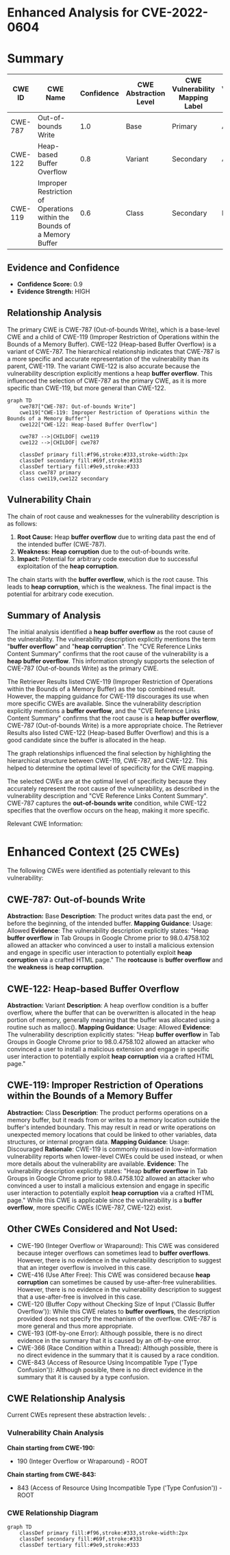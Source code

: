 # Enhanced Analysis for CVE-2022-0604

# Summary
| CWE ID | CWE Name | Confidence | CWE Abstraction Level | CWE Vulnerability Mapping Label | CWE-Vulnerability Mapping Notes |
|---|---|---|---|---|---|
| CWE-787 | Out-of-bounds Write | 1.0 | Base | Primary | Allowed |
| CWE-122 | Heap-based Buffer Overflow | 0.8 | Variant | Secondary | Allowed |
| CWE-119 | Improper Restriction of Operations within the Bounds of a Memory Buffer | 0.6 | Class | Secondary | Discouraged |

## Evidence and Confidence

*   **Confidence Score:** 0.9
*   **Evidence Strength:** HIGH

## Relationship Analysis
The primary CWE is CWE-787 (Out-of-bounds Write), which is a base-level CWE and a child of CWE-119 (Improper Restriction of Operations within the Bounds of a Memory Buffer). CWE-122 (Heap-based Buffer Overflow) is a variant of CWE-787. The hierarchical relationship indicates that CWE-787 is a more specific and accurate representation of the vulnerability than its parent, CWE-119. The variant CWE-122 is also accurate because the vulnerability description explicitly mentions a heap **buffer overflow**. This influenced the selection of CWE-787 as the primary CWE, as it is more specific than CWE-119, but more general than CWE-122.

```mermaid
graph TD
    cwe787["CWE-787: Out-of-bounds Write"]
    cwe119["CWE-119: Improper Restriction of Operations within the Bounds of a Memory Buffer"]
    cwe122["CWE-122: Heap-based Buffer Overflow"]
    
    cwe787 -->|CHILDOF| cwe119
    cwe122 -->|CHILDOF| cwe787
    
    classDef primary fill:#f96,stroke:#333,stroke-width:2px
    classDef secondary fill:#69f,stroke:#333
    classDef tertiary fill:#9e9,stroke:#333
    class cwe787 primary
    class cwe119,cwe122 secondary
```

## Vulnerability Chain
The chain of root cause and weaknesses for the vulnerability description is as follows:
1.  **Root Cause:** Heap **buffer overflow** due to writing data past the end of the intended buffer (CWE-787).
2.  **Weakness:** **Heap corruption** due to the out-of-bounds write.
3.  **Impact:** Potential for arbitrary code execution due to successful exploitation of the **heap corruption**.

The chain starts with the **buffer overflow**, which is the root cause. This leads to **heap corruption**, which is the weakness. The final impact is the potential for arbitrary code execution.

## Summary of Analysis
The initial analysis identified a **heap buffer overflow** as the root cause of the vulnerability. The vulnerability description explicitly mentions the term "**buffer overflow**" and "**heap corruption**". The "CVE Reference Links Content Summary" confirms that the root cause of the vulnerability is a **heap buffer overflow**. This information strongly supports the selection of CWE-787 (Out-of-bounds Write) as the primary CWE.

The Retriever Results listed CWE-119 (Improper Restriction of Operations within the Bounds of a Memory Buffer) as the top combined result. However, the mapping guidance for CWE-119 discourages its use when more specific CWEs are available. Since the vulnerability description explicitly mentions a **buffer overflow**, and the "CVE Reference Links Content Summary" confirms that the root cause is a **heap buffer overflow**, CWE-787 (Out-of-bounds Write) is a more appropriate choice. The Retriever Results also listed CWE-122 (Heap-based Buffer Overflow) and this is a good candidate since the buffer is allocated in the heap.

The graph relationships influenced the final selection by highlighting the hierarchical structure between CWE-119, CWE-787, and CWE-122. This helped to determine the optimal level of specificity for the CWE mapping.

The selected CWEs are at the optimal level of specificity because they accurately represent the root cause of the vulnerability, as described in the vulnerability description and "CVE Reference Links Content Summary". CWE-787 captures the **out-of-bounds write** condition, while CWE-122 specifies that the overflow occurs on the heap, making it more specific.

Relevant CWE Information:

# Enhanced Context (25 CWEs)
The following CWEs were identified as potentially relevant to this vulnerability:

## CWE-787: Out-of-bounds Write
**Abstraction:** Base
**Description**:
The product writes data past the end, or before the beginning, of the intended buffer.
**Mapping Guidance**:
Usage: Allowed
**Evidence**:
The vulnerability description explicitly states: "Heap **buffer overflow** in Tab Groups in Google Chrome prior to 98.0.4758.102 allowed an attacker who convinced a user to install a malicious extension and engage in specific user interaction to potentially exploit **heap corruption** via a crafted HTML page." The **rootcause** is **buffer overflow** and the **weakness** is **heap corruption**.

## CWE-122: Heap-based Buffer Overflow
**Abstraction:** Variant
**Description**:
A heap overflow condition is a buffer overflow, where the buffer that can be overwritten is allocated in the heap portion of memory, generally meaning that the buffer was allocated using a routine such as malloc().
**Mapping Guidance**:
Usage: Allowed
**Evidence**:
The vulnerability description explicitly states: "Heap **buffer overflow** in Tab Groups in Google Chrome prior to 98.0.4758.102 allowed an attacker who convinced a user to install a malicious extension and engage in specific user interaction to potentially exploit **heap corruption** via a crafted HTML page."

## CWE-119: Improper Restriction of Operations within the Bounds of a Memory Buffer
**Abstraction:** Class
**Description**:
The product performs operations on a memory buffer, but it reads from or writes to a memory location outside the buffer's intended boundary. This may result in read or write operations on unexpected memory locations that could be linked to other variables, data structures, or internal program data.
**Mapping Guidance**:
Usage: Discouraged
**Rationale**: CWE-119 is commonly misused in low-information vulnerability reports when lower-level CWEs could be used instead, or when more details about the vulnerability are available.
**Evidence**:
The vulnerability description explicitly states: "Heap **buffer overflow** in Tab Groups in Google Chrome prior to 98.0.4758.102 allowed an attacker who convinced a user to install a malicious extension and engage in specific user interaction to potentially exploit **heap corruption** via a crafted HTML page." While this CWE is applicable since the vulnerability is a **buffer overflow**, more specific CWEs (CWE-787, CWE-122) exist.

## Other CWEs Considered and Not Used:
*   CWE-190 (Integer Overflow or Wraparound): This CWE was considered because integer overflows can sometimes lead to **buffer overflows**. However, there is no evidence in the vulnerability description to suggest that an integer overflow is involved in this case.
*   CWE-416 (Use After Free): This CWE was considered because **heap corruption** can sometimes be caused by use-after-free vulnerabilities. However, there is no evidence in the vulnerability description to suggest that a use-after-free is involved in this case.
*   CWE-120 (Buffer Copy without Checking Size of Input ('Classic Buffer Overflow')): While this CWE relates to **buffer overflows**, the description provided does not specify the mechanism of the overflow. CWE-787 is more general and thus more appropriate.
*   CWE-193 (Off-by-one Error): Although possible, there is no direct evidence in the summary that it is caused by an off-by-one error.
*   CWE-366 (Race Condition within a Thread): Although possible, there is no direct evidence in the summary that it is caused by a race condition.
*   CWE-843 (Access of Resource Using Incompatible Type ('Type Confusion')): Although possible, there is no direct evidence in the summary that it is caused by a type confusion.


## CWE Relationship Analysis

Current CWEs represent these abstraction levels: .


### Vulnerability Chain Analysis

**Chain starting from CWE-190:**
- 190 (Integer Overflow or Wraparound) - ROOT


**Chain starting from CWE-843:**
- 843 (Access of Resource Using Incompatible Type ('Type Confusion')) - ROOT



### CWE Relationship Diagram

```mermaid
graph TD
    classDef primary fill:#f96,stroke:#333,stroke-width:2px
    classDef secondary fill:#69f,stroke:#333
    classDef tertiary fill:#9e9,stroke:#333
```